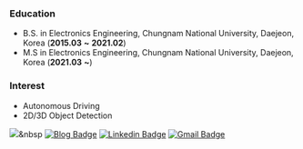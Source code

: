 ### Education
* B.S. in Electronics Engineering, Chungnam National University, Daejeon, Korea (**2015.03** **~** **2021.02**)
* M.S in Electronics Engineering, Chungnam National University, Daejeon, Korea (**2021.03** **~**) 

### Interest
* Autonomous Driving
* 2D/3D Object Detection  
	

<!--[![Anurag's github stats](https://github-readme-stats.vercel.app/api?username=2gunsu)](https://github.com/anuraghazra/github-readme-stats)-->

<img src="http://img.shields.io/badge/-Blog-black?style=flat-square&logo=github&link=https://velog.io/@2gunsu/"/></a>&nbsp 
[![Blog Badge](http://img.shields.io/badge/-Blog-black?style=flat-square&logo=github&link=https://velog.io/@2gunsu/)](https://velog.io/@2gunsu)
[![Linkedin Badge](https://img.shields.io/badge/-LinkedIn-blue?style=flat-square&logo=Linkedin&logoColor=white&link=https://www.linkedin.com/in/geonsoo-lee-a97045203/)](https://www.linkedin.com/in/geonsoo-lee-a97045203/)
[![Gmail Badge](https://img.shields.io/badge/Gmail-d14836?style=flat-square&logo=Gmail&logoColor=white&link=mailto:lgs9505@gmail.com)](mailto:lgs9505@gmail.com)

<!--
**2gunsu/2gunsu** is a ✨ _special_ ✨ repository because its `README.md` (this file) appears on your GitHub profile.

Here are some ideas to get you started:

- 🔭 I’m currently working on ...
- 🌱 I’m currently learning ...
- 👯 I’m looking to collaborate on ...
- 🤔 I’m looking for help with ...
- 💬 Ask me about ...
- 📫 How to reach me: ...
- 😄 Pronouns: ...
- ⚡ Fun fact: ...
-->
